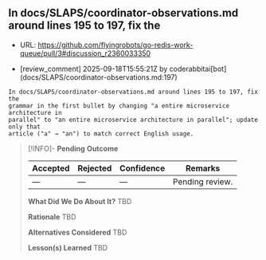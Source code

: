 ## In docs/SLAPS/coordinator-observations.md around lines 195 to 197, fix the

- URL: https://github.com/flyingrobots/go-redis-work-queue/pull/3#discussion_r2360033350

- [review_comment] 2025-09-18T15:55:21Z by coderabbitai[bot] (docs/SLAPS/coordinator-observations.md:197)

```text
In docs/SLAPS/coordinator-observations.md around lines 195 to 197, fix the
grammar in the first bullet by changing "a entire microservice architecture in
parallel" to "an entire microservice architecture in parallel"; update only that
article ("a" → "an") to match correct English usage.
```

> [!INFO]- **Pending**
> **Outcome**
> 
> | Accepted | Rejected | Confidence | Remarks |
> |----------|----------|------------|---------|
> | — | — | — | Pending review. |
>
> **What Did We Do About It?**
> TBD
>
> **Rationale**
> TBD
>
> **Alternatives Considered**
> TBD
>
> **Lesson(s) Learned**
> TBD
